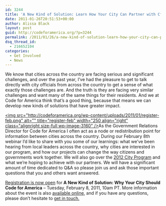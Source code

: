 ```yaml
---
id: 3244
title: 'A New Kind of Solution: Learn How Your City Can Partner with CfA'
date: 2011-01-26T20:51:53+00:00
author: Alissa Black
layout: post
guid: http://codeforamerica.org/?p=3244
permalink: /2011/01/26/a-new-kind-of-solution-learn-how-your-city-can-partner-with-cfa/
dsq_thread_id:
  - 216652104
categories:
  - Get Involved
  - News
---
```

We know that cities across the country are facing serious and significant challenges, and over the past year, I’ve had the pleasure to get to talk directly with city officials from across the country to get a sense of what exactly those challenges are. And the truth is they are facing very similar challenges and want many of the same things for their residents. And we at Code for America think that&#8217;s a good thing, because that means we can develop new kinds of solutions that have greater impact.

[<img src="http://codeforamerica.org/wp-content/uploads/2011/01/register-feb.png" alt="" title="register-feb" width="250 align="right" class="alignright size-full wp-image-3160" />](https://oreilly.connectsolutions.com/cfa_city_webinar/event/registration.html)As the Government Relations Director for Code for America I often act as a node or redistribution point for information between cities across the country. During our February 8th webinar I’d like to share with you some of our learnings: what we’ve been hearing from local leaders across the country, why cities are interested in our program, and how our projects can change the way citizens and governments work together. We will also go over the [2012 City Program](http://codeforamerica.org/cities) and what we&#8217;re hoping to achieve with our partners. We will have a significant amount of time dedicated to Q&A so please join us and ask those important questions that you and others want answered.

[Registration is now open](https://oreilly.connectsolutions.com/cfa_city_webinar/event/registration.html) for **A New Kind of Solution: Why Your City Should Code for America** &#8211; Tuesday, February 8, 2011, 10am PT. More information about the event is also [available online](http://codeforamerica.org/2012-city-webinar), and if you have any questions, please don&#8217;t hesitate to [get in touch.](mailto:alissa@codeforamerica.org)
